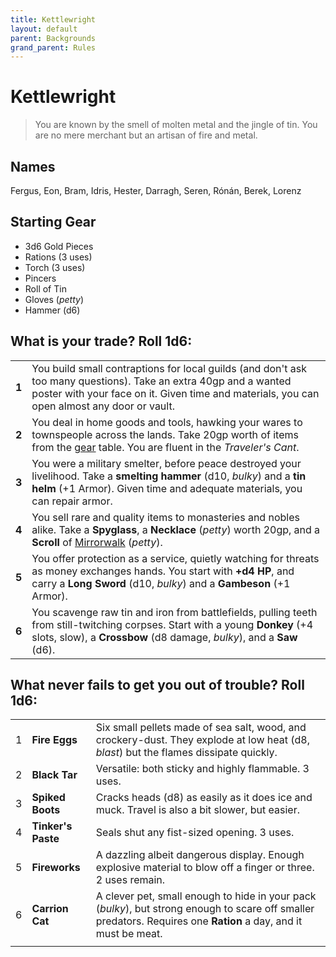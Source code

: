 ```yaml
---
title: Kettlewright
layout: default
parent: Backgrounds
grand_parent: Rules
---
```


# Kettlewright

> You are known by the smell of molten metal and the jingle of tin. You are no mere merchant but an artisan of fire and metal. 

## Names

Fergus, Eon, Bram, Idris, Hester, Darragh, Seren, Rónán, Berek, Lorenz

## Starting Gear

- 3d6 Gold Pieces
- Rations (3 uses)
- Torch (3 uses) 
- Pincers
- Roll of Tin
- Gloves (_petty_)
- Hammer (d6)

## What is your trade? Roll 1d6:

|       |                                                                                                                                                                                                                 |
| ----- | --------------------------------------------------------------------------------------------------------------------------------------------------------------------------------------------------------------- |
| **1** | You build small contraptions for local guilds (and don't ask too many questions). Take an extra 40gp and a wanted poster with your face on it. Given time and materials, you can open almost any door or vault. |
| **2** | You deal in home goods and tools, hawking your wares to townspeople across the lands. Take 20gp worth of items from the [gear](/cairn-world/rules/players-guide/marketplace#gear) table. You are fluent in the _Traveler's Cant_.       |
| **3** | You were a military smelter, before peace destroyed your livelihood. Take a **smelting hammer** (d10, _bulky_) and a **tin helm** (+1 Armor). Given time and adequate materials, you can repair armor.          |
| **4** | You sell rare and quality items to monasteries and nobles alike. Take a **Spyglass**, a **Necklace** (_petty_) worth 20gp, and a **Scroll** of [Mirrorwalk](/cairn-world/rules/players-guide/spellbooks) (_petty_).                      |
| **5** | You offer protection as a service, quietly watching for threats as money exchanges hands. You start with **+d4 HP**, and carry a **Long Sword** (d10, _bulky_) and a **Gambeson** (+1 Armor).         |
| **6** | You scavenge raw tin and iron from battlefields, pulling teeth from still-twitching corpses. Start with a young **Donkey** (+4 slots, slow), a **Crossbow** (d8 damage, _bulky_), and a **Saw** (d6).           |

## What never fails to get you out of trouble? Roll 1d6:

|     |                    |                                                                                                                                                                  |
| --- | ------------------ | ---------------------------------------------------------------------------------------------------------------------------------------------------------------- |
| 1   | **Fire Eggs**      | Six small pellets made of sea salt, wood, and crockery-dust. They explode at low heat (d8, _blast_) but the flames dissipate quickly.                            |
| 2   | **Black Tar**      | Versatile: both sticky and highly flammable. 3 uses.                                                                                                             |
| 3   | **Spiked Boots**   | Cracks heads (d8) as easily as it does ice and muck. Travel is also a bit slower, but easier.                                                                    |
| 4   | **Tinker's Paste** | Seals shut any fist-sized opening. 3 uses.                                                                                                                       |
| 5   | **Fireworks**      | A dazzling albeit dangerous display. Enough explosive material to blow off a finger or three. 2 uses remain.                                                    |
| 6   | **Carrion Cat**    | A clever pet, small enough to hide in your pack (_bulky_), but strong enough to scare off smaller predators. Requires one **Ration** a day, and it must be meat. |
|     |                    |                                                                                                                                                                  |

